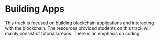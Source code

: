 # Building Apps

This track is focused on building blockchain applications and interacting with the blockchain. The resources provided students on this track will mainly consist of tutorials/repos. There is an emphasis on coding